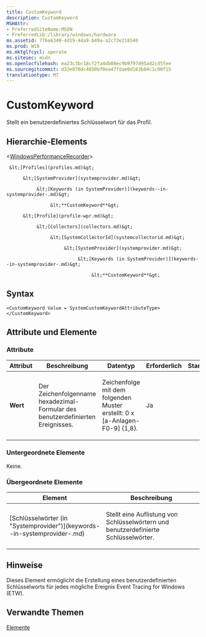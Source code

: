 ```yaml
---
title: CustomKeyword
description: CustomKeyword
MSHAttr:
- PreferredSiteName:MSDN
- PreferredLib:/library/windows/hardware
ms.assetid: 776e6349-4d19-44a9-b49a-a2c73e218540
ms.prod: W10
ms.mktglfcycl: operate
ms.sitesec: msdn
ms.openlocfilehash: ea23c3bc18cf2fa4db08ec9b9797d95ad2cd5fee
ms.sourcegitcommit: d33e870dc4850bf0ea47fdae0d163b04c1c90f15
translationtype: MT
---
```

# <a name="customkeyword"></a>CustomKeyword


Stellt ein benutzerdefiniertes Schlüsselwort für das Profil.

## <a name="element-hierarchy"></a>Hierarchie-Elements


&lt;[WindowsPerformanceRecorder](windowsperformancerecorder.md)&gt;

     &lt;[Profiles](profiles.md)&gt;

          &lt;[SystemProvider](systemprovider.md)&gt;

               &lt;[Keywords (in SystemProvider)](keywords--in-systemprovider-.md)&gt;

                    &lt;**CustomKeyword**&gt;

          &lt;[Profile](profile-wpr.md)&gt;

               &lt;[Collectors](collectors.md)&gt;

                    &lt;[SystemCollectorId](systemcollectorid.md)&gt;

                         &lt;[SystemProvider](systemprovider.md)&gt;

                              &lt;[Keywords (in SystemProvider)](keywords--in-systemprovider-.md)&gt;

                                   &lt;**CustomKeyword**&gt;

## <a name="syntax"></a>Syntax


``` syntax
<CustomKeyword Value = SystemCustomKeywordAttributeType>
</CustomKeyword>
```

## <a name="attributes-and-elements"></a>Attribute und Elemente


### <a name="attributes"></a>Attribute

<table>
<colgroup>
<col width="20%" />
<col width="20%" />
<col width="20%" />
<col width="20%" />
<col width="20%" />
</colgroup>
<thead>
<tr class="header">
<th>Attribut</th>
<th>Beschreibung</th>
<th>Datentyp</th>
<th>Erforderlich</th>
<th>Standard</th>
</tr>
</thead>
<tbody>
<tr class="odd">
<td><p><strong>Wert</strong></p></td>
<td><p>Der Zeichenfolgenname hexadezimal-Formular des benutzerdefinierten Ereignisses.</p></td>
<td><p>Zeichenfolge mit dem folgenden Muster erstellt: 0 x [a-Anlagen-F0-9] {1,8}.</p></td>
<td><p>Ja</p></td>
<td><p></p></td>
</tr>
</tbody>
</table>

 

### <a name="child-elements"></a>Untergeordnete Elemente

Keine.

### <a name="parent-elements"></a>Übergeordnete Elemente

<table>
<colgroup>
<col width="50%" />
<col width="50%" />
</colgroup>
<thead>
<tr class="header">
<th>Element</th>
<th>Beschreibung</th>
</tr>
</thead>
<tbody>
<tr class="odd">
<td><p>[Schlüsselwörter (in "Systemprovider")](keywords--in-systemprovider-.md)</p></td>
<td><p>Stellt eine Auflistung von Schlüsselwörtern und benutzerdefinierte Schlüsselwörter.</p></td>
</tr>
</tbody>
</table>

 

## <a name="remarks"></a>Hinweise


Dieses Element ermöglicht die Erstellung eines benutzerdefinierten Schlüsselworts für jedes mögliche Ereignis Event Tracing for Windows (ETW).

## <a name="related-topics"></a>Verwandte Themen


[Elemente](elements.md)

 

 








